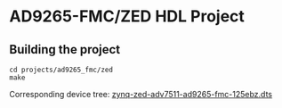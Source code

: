 # AD9265-FMC/ZED HDL Project

## Building the project

```
cd projects/ad9265_fmc/zed
make
```

Corresponding device tree: [zynq-zed-adv7511-ad9265-fmc-125ebz.dts](https://github.com/analogdevicesinc/linux/blob/main/arch/arm/boot/dts/xilinx/zynq-zed-adv7511-ad9265-fmc-125ebz.dts)